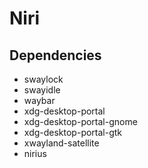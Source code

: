 # Niri

## Dependencies

- swaylock
- swayidle
- waybar
- xdg-desktop-portal
- xdg-desktop-portal-gnome
- xdg-desktop-portal-gtk
- xwayland-satellite
- nirius
